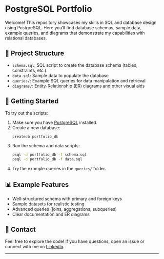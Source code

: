 # PostgreSQL Portfolio

Welcome! This repository showcases my skills in SQL and database design using PostgreSQL. Here you’ll find database schemas, sample data, example queries, and diagrams that demonstrate my capabilities with relational databases.

## 📁 Project Structure

- `schema.sql`: SQL script to create the database schema (tables, constraints, etc.)
- `data.sql`: Sample data to populate the database
- `queries/`: Example SQL queries for data manipulation and retrieval
- `diagrams/`: Entity-Relationship (ER) diagrams and other visual aids

## 🚀 Getting Started

To try out the scripts:

1. Make sure you have [PostgreSQL](https://www.postgresql.org/download/) installed.
2. Create a new database:
   ```bash
   createdb portfolio_db
   ```
3. Run the schema and data scripts:
   ```bash
   psql -d portfolio_db -f schema.sql
   psql -d portfolio_db -f data.sql
   ```
4. Try the example queries in the `queries/` folder.

## 📊 Example Features

- Well-structured schema with primary and foreign keys
- Sample datasets for realistic testing
- Advanced queries (joins, aggregations, subqueries)
- Clear documentation and ER diagrams

## 📝 Contact

Feel free to explore the code! If you have questions, open an issue or connect with me on [LinkedIn](https://www.linkedin.com/).

---

```
